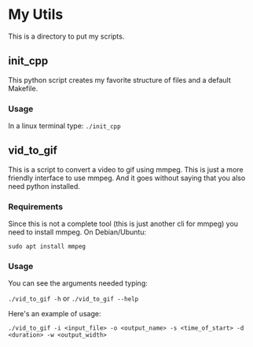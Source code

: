 # My Utils

This is a directory to put my scripts.

## init_cpp

This python script creates my favorite structure of files and a default Makefile.

### Usage

In a linux terminal type:
	`./init_cpp`

## vid_to_gif

This is a script to convert a video to gif using mmpeg. This is just a more friendly interface to use mmpeg. And it goes without saying that you also need python installed.

### Requirements

Since this is not a complete tool (this is just another cli for mmpeg) you need to install mmpeg. On Debian/Ubuntu:

`sudo apt install mmpeg`

### Usage

You can see the arguments needed typing:

`./vid_to_gif -h` or `./vid_to_gif --help`

Here's an example of usage:

`./vid_to_gif -i <input_file> -o <output_name> -s <time_of_start> -d <duration> -w <output_width>`
